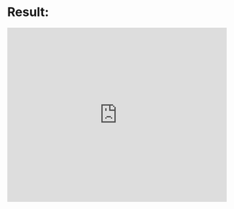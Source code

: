 # Result:

<iframe height="400px" width="100%" src="https://repl.it/@gov466/PrestigiousFrayedLinuxkernel?lite=true" scrolling="no" frameborder="no" allowtransparency="true" allowfullscreen="true" sandbox="allow-forms allow-pointer-lock allow-popups allow-same-origin allow-scripts allow-modals"></iframe>
